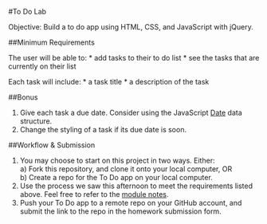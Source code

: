 #To Do Lab

Objective: Build a to do app using HTML, CSS, and JavaScript with jQuery.

##Minimum Requirements

The user will be able to:
	* add tasks to their to do list
	* see the tasks that are currently on their list

Each task will include:
	* a task title
	* a description of the task

##Bonus

1. Give each task a due date. Consider using the JavaScript [Date](https://developer.mozilla.org/en-US/docs/Web/JavaScript/Reference/Global_Objects/Date) data structure.
1. Change the styling of a task if its due date is soon.



##Workflow & Submission

1. You may choose to start on this project in two ways. Either:   
	a) Fork this repository, and clone it onto your local computer, OR   
	b) Create a repo for the To Do app on your local computer.    
1. Use the process we saw this afternoon to meet the requirements listed above. Feel free to refer to the [module notes]().  
1. Push your To Do app to a remote repo on your GitHub account, and submit the link to the repo in the homework submission form. 
